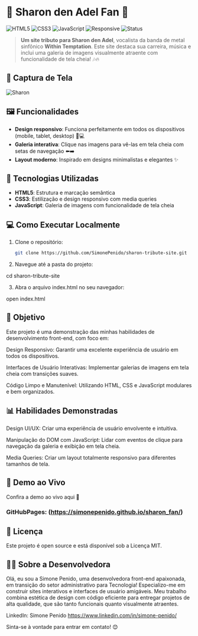 
# 🎤 Sharon den Adel Fan 🌟

![HTML5](https://img.shields.io/badge/HTML5-%23E34F26.svg?style=for-the-badge&logo=html5&logoColor=white)
![CSS3](https://img.shields.io/badge/CSS3-%231572B6.svg?style=for-the-badge&logo=css3&logoColor=white)
![JavaScript](https://img.shields.io/badge/JavaScript-%23F7DF1E.svg?style=for-the-badge&logo=javascript&logoColor=black)
![Responsive](https://img.shields.io/badge/Responsivo-Design-239B56.svg?style=for-the-badge)
![Status](https://img.shields.io/badge/Status-Em_Andamento-brightgreen?style=for-the-badge)

> **Um site tributo para Sharon den Adel**, vocalista da banda de metal sinfônico **Within Temptation**. Este site destaca sua carreira, música e inclui uma galeria de imagens visualmente atraente com funcionalidade de tela cheia! 🎶🔥

## 📸 Captura de Tela

![Sharon](https://github.com/user-attachments/assets/76aae17d-2d8d-44f1-bbf4-8f1e3d790f58)


## 🖼️ Funcionalidades

- **Design responsivo**: Funciona perfeitamente em todos os dispositivos (mobile, tablet, desktop) 📱💻
- **Galeria interativa**: Clique nas imagens para vê-las em tela cheia com setas de navegação ⬅️➡️
- **Layout moderno**: Inspirado em designs minimalistas e elegantes ✨


## 🚀 Tecnologias Utilizadas

- **HTML5**: Estrutura e marcação semântica
- **CSS3**: Estilização e design responsivo com media queries
- **JavaScript**: Galeria de imagens com funcionalidade de tela cheia

## 💻 Como Executar Localmente

1. Clone o repositório:
   ```bash
   git clone https://github.com/SimonePenido/sharon-tribute-site.git

2. Navegue até a pasta do projeto:

cd sharon-tribute-site


3. Abra o arquivo index.html no seu navegador:

open index.html



## 🎯 Objetivo

Este projeto é uma demonstração das minhas habilidades de desenvolvimento front-end, com foco em:

Design Responsivo: Garantir uma excelente experiência de usuário em todos os dispositivos.

Interfaces de Usuário Interativas: Implementar galerias de imagens em tela cheia com transições suaves.

Código Limpo e Manutenível: Utilizando HTML, CSS e JavaScript modulares e bem organizados.


## 📊 Habilidades Demonstradas

Design UI/UX: Criar uma experiência de usuário envolvente e intuitiva.

Manipulação do DOM com JavaScript: Lidar com eventos de clique para navegação da galeria e exibição em tela cheia.

Media Queries: Criar um layout totalmente responsivo para diferentes tamanhos de tela.


## 🌟 Demo ao Vivo

Confira a demo ao vivo aqui 🚀
### GitHubPages: (https://simonepenido.github.io/sharon_fan/)

## 📝 Licença

Este projeto é open source e está disponível sob a Licença MIT.

## 👩‍💻 Sobre a Desenvolvedora

Olá, eu sou a Simone Penido, uma desenvolvedora front-end apaixonada, em transição do setor administrativo para Tecnologia! Especializo-me em construir sites interativos e interfaces de usuário amigáveis. Meu trabalho combina estética de design com código eficiente para entregar projetos de alta qualidade, que são tanto funcionais quanto visualmente atraentes.

LinkedIn: Simone Penido
https://www.linkedin.com/in/simone-penido/


Sinta-se à vontade para entrar em contato! 😊





   
